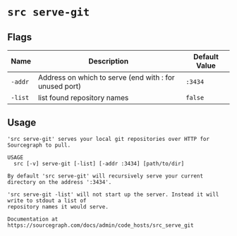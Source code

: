 # `src serve-git`


## Flags

| Name | Description | Default Value |
|------|-------------|---------------|
| `-addr` | Address on which to serve (end with : for unused port) | `:3434` |
| `-list` | list found repository names | `false` |


## Usage

```
'src serve-git' serves your local git repositories over HTTP for Sourcegraph to pull.

USAGE
  src [-v] serve-git [-list] [-addr :3434] [path/to/dir]

By default 'src serve-git' will recursively serve your current directory on the address ':3434'.

'src serve-git -list' will not start up the server. Instead it will write to stdout a list of
repository names it would serve.

Documentation at https://sourcegraph.com/docs/admin/code_hosts/src_serve_git

```
	